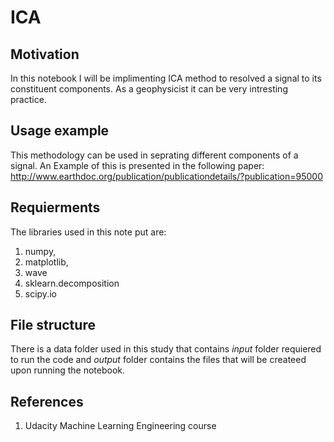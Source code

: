 # ICA


## Motivation

In this notebook I will be implimenting ICA method to resolved a signal to its constituent components. As a geophysicist it can be very intresting practice.

## Usage example

This methodology can be used in seprating different components of a signal. An Example of this is presented in the following paper: http://www.earthdoc.org/publication/publicationdetails/?publication=95000

## Requierments

The libraries used in this note put are:
1. numpy,
2. matplotlib,
3. wave
4. sklearn.decomposition
5. scipy.io


## File structure

There is a data folder used in this study that contains *input* folder requiered to run the code and *output* folder contains the files that will be createed upon running the notebook.


## References

1. Udacity Machine Learning Engineering course

